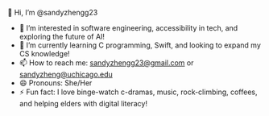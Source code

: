 👋 Hi, I’m @sandyzhengg23  
- 👀 I’m interested in software engineering, accessibility in tech, and exploring the future of AI!
- 🌱 I’m currently learning C programming, Swift, and looking to expand my CS knowledge!
- 📫 How to reach me: sandyzhengg23@gmail.com or sandyzheng@uchicago.edu
- 😄 Pronouns: She/Her  
- ⚡ Fun fact: I love binge-watch c-dramas, music, rock-climbing, coffees, and helping elders with digital literacy!  
